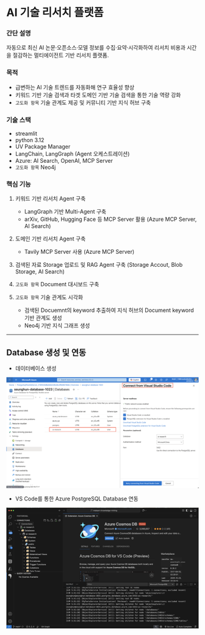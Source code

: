 # AI 기술 리서치 플랫폼

### 간단 설명
자동으로 최신 AI 논문·오픈소스·모델 정보를 수집·요약·시각화하여 리서치 비용과 시간을 절감하는 멀티에이전트 기반 리서치 플랫폼.

### 목적
- 급변하는 AI 기술 트렌드를 자동화해 연구 효율성 향상
- 키워드 기반 기술 검색과 타겟 도메인 기반 기술 검색을 통한 기술 역량 강화
- `고도화 항목` 기술 관계도 제공 및 커뮤니티 기반 지식 허브 구축 

### 기술 스택
- streamlit
- python 3.12
- UV Package Manager
- LangChain, LangGraph (Agent 오케스트레이션)
- Azure: AI Search, OpenAI, MCP Server
- `고도화 항목` Neo4j


### 핵심 기능

1. 키워드 기반 리서치 Agent 구축
    - LangGraph 기반 Multi-Agent 구축
    - arXiv, GitHub, Hugging Face 등 MCP Server 활용 (Azure MCP Server, AI Search)

2. 도메인 기반 리서치 Agent 구축
    - Tavily MCP Server 사용 (Azure MCP Server)

4. 검색된 자료 Storage 업로드 및 RAG Agent 구축 (Storage Accout, Blob Storage, AI Search)

5. `고도화 항목` Document 대시보드 구축

6. `고도화 항목` 기술 관계도 시각화
    - 검색된 Docuemnt의 keyword 추출하여 지식 허브의 Document keyword 기반 관계도 생성
    - Neo4j 기반 지식 그래프 생성

---

## Database 생성 및 연동

- 데이터베이스 생성

![image](./images/database-setting.png)

- VS Code를 통한 Azure PostgreSQL Database 연동

![image](./images/database-connect.png)

